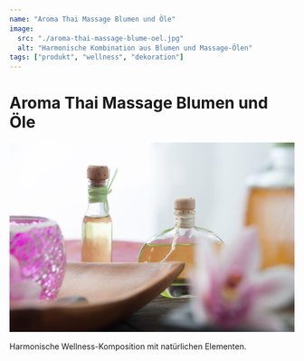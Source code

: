 ```yaml
---
name: "Aroma Thai Massage Blumen und Öle"
image:
  src: "./aroma-thai-massage-blume-oel.jpg"
  alt: "Harmonische Kombination aus Blumen und Massage-Ölen"
tags: ["produkt", "wellness", "dekoration"]
---
```


# Aroma Thai Massage Blumen und Öle
![Harmonische Kombination aus Blumen und Massage-Ölen](./aroma-thai-massage-blume-oel.jpg)

Harmonische Wellness-Komposition mit natürlichen Elementen.
